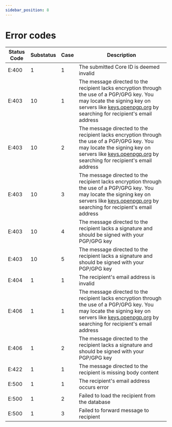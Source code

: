 ```yaml
---
sidebar_position: 8
---
```


# Error codes

Status Code | Substatus | Case | Description
--- | --- | --- | ---
E:400 | 1 | 1 | The submitted Core ID is deemed invalid
E:403 | 10 | 1 | The message directed to the recipient lacks encryption through the use of a PGP/GPG key. You may locate the signing key on servers like [keys.openpgp.org](https://keys.openpgp.org) by searching for recipient's email address
E:403 | 10 | 2 | The message directed to the recipient lacks encryption through the use of a PGP/GPG key. You may locate the signing key on servers like [keys.openpgp.org](https://keys.openpgp.org) by searching for recipient's email address
E:403 | 10 | 3 | The message directed to the recipient lacks encryption through the use of a PGP/GPG key. You may locate the signing key on servers like [keys.openpgp.org](https://keys.openpgp.org) by searching for recipient's email address
E:403 | 10 | 4 | The message directed to the recipient lacks a signature and should be signed with your PGP/GPG key
E:403 | 10 | 5 | The message directed to the recipient lacks a signature and should be signed with your PGP/GPG key
E:404 | 1 | 1 | The recipient's email address is invalid
E:406 | 1 | 1 | The message directed to the recipient lacks encryption through the use of a PGP/GPG key. You may locate the signing key on servers like [keys.openpgp.org](https://keys.openpgp.org) by searching for recipient's email address
E:406 | 1 | 2 | The message directed to the recipient lacks a signature and should be signed with your PGP/GPG key
E:422 | 1 | 1 | The message directed to the recipient is missing body content
E:500 | 1 | 1 | The recipient's email address occurs error
E:500 | 1 | 2 | Failed to load the recipient from the database
E:500 | 1 | 3 | Failed to forward message to recipient
